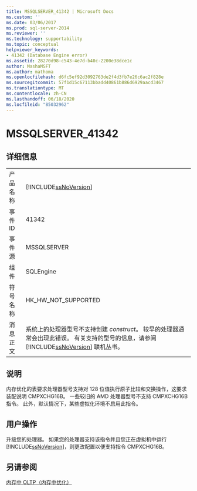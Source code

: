```yaml
---
title: MSSQLSERVER_41342 | Microsoft Docs
ms.custom: ''
ms.date: 03/06/2017
ms.prod: sql-server-2014
ms.reviewer: ''
ms.technology: supportability
ms.topic: conceptual
helpviewer_keywords:
- 41342 (Database Engine error)
ms.assetid: 28270d98-c543-4e7d-b40c-2200e38dce1c
author: MashaMSFT
ms.author: mathoma
ms.openlocfilehash: d6fc5ef92d3092763de2f4d3fb7e26c6ac2f828e
ms.sourcegitcommit: 57f1d15c67113bbadd40861b886d6929aacd3467
ms.translationtype: MT
ms.contentlocale: zh-CN
ms.lasthandoff: 06/18/2020
ms.locfileid: "85032962"
---
```

# <a name="mssqlserver_41342"></a>MSSQLSERVER_41342
    
## <a name="details"></a>详细信息  
  
|||  
|-|-|  
|产品名称|[!INCLUDE[ssNoVersion](../../includes/ssnoversion-md.md)]|  
|事件 ID|41342|  
|事件源|MSSQLSERVER|  
|组件|SQLEngine|  
|符号名称|HK_HW_NOT_SUPPORTED|  
|消息正文|系统上的处理器型号不支持创建 *construct*。 较早的处理器通常会出现此错误。 有关支持的型号的信息，请参阅 [!INCLUDE[ssNoVersion](../../includes/ssnoversion-md.md)] 联机丛书。|  
  
## <a name="explanation"></a>说明  
 内存优化的表要求处理器型号支持对 128 位值执行原子比较和交换操作，这要求装配说明 CMPXCHG16B。 一些较旧的 AMD 处理器型号不支持 CMPXCHG16B 指令。 此外，默认情况下，某些虚拟化环境不启用此指令。  
  
## <a name="user-action"></a>用户操作  
 升级您的处理器。 如果您的处理器支持该指令并且您正在虚拟机中运行 [!INCLUDE[ssNoVersion](../../includes/ssnoversion-md.md)]，则更改配置以便支持指令 CMPXCHG16B。  
  
## <a name="see-also"></a>另请参阅  
 [内存中 OLTP（内存中优化）](../in-memory-oltp/in-memory-oltp-in-memory-optimization.md)  
  
  
